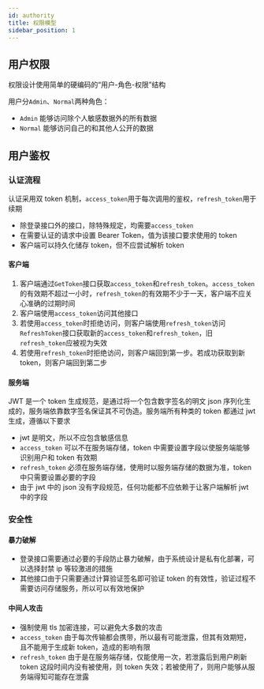 ```yaml
---
id: authority
title: 权限模型
sidebar_position: 1
---
```


## 用户权限

权限设计使用简单的硬编码的“用户-角色-权限”结构

用户分`Admin`、`Normal`两种角色：

- `Admin` 能够访问除个人敏感数据外的所有数据
- `Normal` 能够访问自己的和其他人公开的数据

## 用户鉴权

### 认证流程

认证采用双 token 机制，`access_token`用于每次调用的鉴权，`refresh_token`用于续期

- 除登录接口外的接口，除特殊规定，均需要`access_token`
- 在需要认证的请求中设置 Bearer Token，值为该接口要求使用的 token
- 客户端可以持久化储存 token，但不应尝试解析 token

#### 客户端

1. 客户端通过`GetToken`接口获取`access_token`和`refresh_token`。`access_token`的有效期不超过一小时，`refresh_token`的有效期不少于一天，客户端不应关心准确的过期时间
2. 客户端使用`access_token`访问其他接口
3. 若使用`access_token`时拒绝访问，则客户端使用`refresh_token`访问`RefreshToken`接口获取新的`access_token`和`refresh_token`，旧`refresh_token`应被视为失效
4. 若使用`refresh_token`时拒绝访问，则客户端回到第一步。若成功获取到新 token，则客户端回到第二步

#### 服务端

JWT 是一个 token 生成规范，是通过将一个包含数字签名的明文 json 序列化生成的，服务端依靠数字签名保证其不可伪造。服务端所有种类的 token 都通过 jwt 生成，遵循以下要求

- jwt 是明文，所以不应包含敏感信息
- `access_token` 可以不在服务端存储，token 中需要设置字段以使服务端能够识别用户和 token 有效期
- `refresh_token` 必须在服务端存储，使用时以服务端存储的数据为准，token 中只需要设置必要的字段
- 由于 jwt 中的 json 没有字段规范，任何功能都不应依赖于让客户端解析 jwt 中的字段

### 安全性

#### 暴力破解

- 登录接口需要通过必要的手段防止暴力破解，由于系统设计是私有化部署，可以选择封禁 ip 等较激进的措施
- 其他接口由于只需要通过计算验证签名即可验证 token 的有效性，验证过程不需要访问存储服务，所以可以有效地保护

#### 中间人攻击

- 强制使用 tls 加密连接，可以避免大多数的攻击
- `access_token` 由于每次传输都会携带，所以最有可能泄露，但其有效期短，且不能用于生成新 token，造成的影响有限
- `refresh_token` 由于是在服务端存储，仅能使用一次，若泄露后到用户刷新 token 这段时间内没有被使用，则 token 失效；若被使用了，则用户能够从服务端得知可能存在泄露
